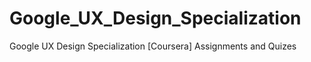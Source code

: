 # Google_UX_Design_Specialization
Google UX Design Specialization [Coursera] Assignments and Quizes

